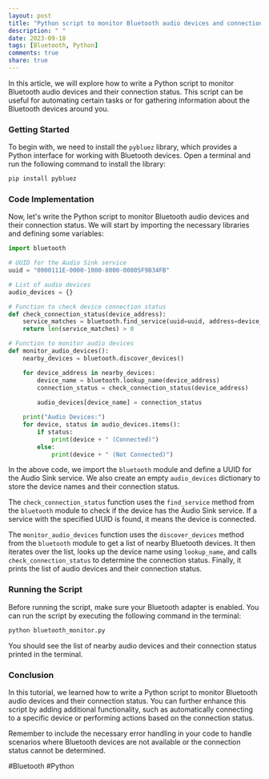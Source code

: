 ```yaml
---
layout: post
title: "Python script to monitor Bluetooth audio devices and connection status"
description: " "
date: 2023-09-18
tags: [Bluetooth, Python]
comments: true
share: true
---
```


In this article, we will explore how to write a Python script to monitor Bluetooth audio devices and their connection status. This script can be useful for automating certain tasks or for gathering information about the Bluetooth devices around you.

### Getting Started

To begin with, we need to install the `pybluez` library, which provides a Python interface for working with Bluetooth devices. Open a terminal and run the following command to install the library:

```python
pip install pybluez
```

### Code Implementation

Now, let's write the Python script to monitor Bluetooth audio devices and their connection status. We will start by importing the necessary libraries and defining some variables:

```python
import bluetooth

# UUID for the Audio Sink service
uuid = "0000111E-0000-1000-8000-00805F9B34FB"

# List of audio devices
audio_devices = {}

# Function to check device connection status
def check_connection_status(device_address):
    service_matches = bluetooth.find_service(uuid=uuid, address=device_address)
    return len(service_matches) > 0

# Function to monitor audio devices
def monitor_audio_devices():
    nearby_devices = bluetooth.discover_devices()

    for device_address in nearby_devices:
        device_name = bluetooth.lookup_name(device_address)
        connection_status = check_connection_status(device_address)
        
        audio_devices[device_name] = connection_status

    print("Audio Devices:")
    for device, status in audio_devices.items():
        if status:
            print(device + " (Connected)")
        else:
            print(device + " (Not Connected)")
```

In the above code, we import the `bluetooth` module and define a UUID for the Audio Sink service. We also create an empty `audio_devices` dictionary to store the device names and their connection status.

The `check_connection_status` function uses the `find_service` method from the `bluetooth` module to check if the device has the Audio Sink service. If a service with the specified UUID is found, it means the device is connected.

The `monitor_audio_devices` function uses the `discover_devices` method from the `bluetooth` module to get a list of nearby Bluetooth devices. It then iterates over the list, looks up the device name using `lookup_name`, and calls `check_connection_status` to determine the connection status. Finally, it prints the list of audio devices and their connection status.

### Running the Script

Before running the script, make sure your Bluetooth adapter is enabled. You can run the script by executing the following command in the terminal:

```python
python bluetooth_monitor.py
```

You should see the list of nearby audio devices and their connection status printed in the terminal.

### Conclusion

In this tutorial, we learned how to write a Python script to monitor Bluetooth audio devices and their connection status. You can further enhance this script by adding additional functionality, such as automatically connecting to a specific device or performing actions based on the connection status.

Remember to include the necessary error handling in your code to handle scenarios where Bluetooth devices are not available or the connection status cannot be determined.

#Bluetooth #Python